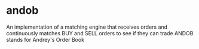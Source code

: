 # andob
An implementation of a matching engine that receives orders and continuously matches BUY and SELL orders to see if they can trade
ANDOB stands for Andrey's Order Book
